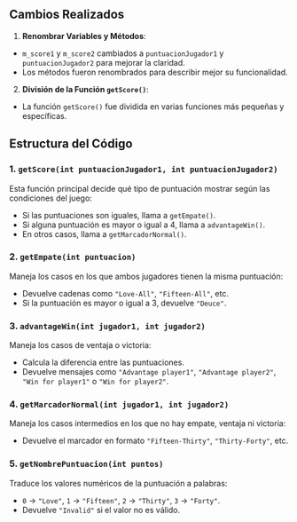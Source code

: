 ## Cambios Realizados

1. **Renombrar Variables y Métodos**:
  - `m_score1` y `m_score2` cambiados a `puntuacionJugador1` y `puntuacionJugador2` para mejorar la claridad.
  - Los métodos fueron renombrados para describir mejor su funcionalidad.

2. **División de la Función `getScore()`**:
  - La función `getScore()` fue dividida en varias funciones más pequeñas y específicas.

## Estructura del Código

### 1. `getScore(int puntuacionJugador1, int puntuacionJugador2)`
Esta función principal decide qué tipo de puntuación mostrar según las condiciones del juego:
- Si las puntuaciones son iguales, llama a `getEmpate()`.
- Si alguna puntuación es mayor o igual a 4, llama a `advantageWin()`.
- En otros casos, llama a `getMarcadorNormal()`.

### 2. `getEmpate(int puntuacion)`
Maneja los casos en los que ambos jugadores tienen la misma puntuación:
- Devuelve cadenas como `"Love-All"`, `"Fifteen-All"`, etc.
- Si la puntuación es mayor o igual a 3, devuelve `"Deuce"`.

### 3. `advantageWin(int jugador1, int jugador2)`
Maneja los casos de ventaja o victoria:
- Calcula la diferencia entre las puntuaciones.
- Devuelve mensajes como `"Advantage player1"`, `"Advantage player2"`, `"Win for player1"` o `"Win for player2"`.

### 4. `getMarcadorNormal(int jugador1, int jugador2)`
Maneja los casos intermedios en los que no hay empate, ventaja ni victoria:
- Devuelve el marcador en formato `"Fifteen-Thirty"`, `"Thirty-Forty"`, etc.

### 5. `getNombrePuntuacion(int puntos)`
Traduce los valores numéricos de la puntuación a palabras:
- `0` → `"Love"`, `1` → `"Fifteen"`, `2` → `"Thirty"`, `3` → `"Forty"`.
- Devuelve `"Invalid"` si el valor no es válido.


